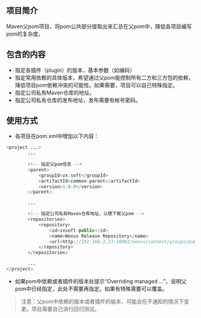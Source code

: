 项目简介
-----
Maven父pom项目，将pom公共部分提取出来汇总在父pom中，降低各项目编写pom的复杂度。

包含的内容
-----
* 指定各插件（plugin）的版本，基本参数（如编码）
* 指定常用依赖的具体版本，希望通过父pom能控制所有二方和三方包的依赖，降低项目pom依赖冲突的可能性。如果需要，项目可以自己特殊指定。
* 指定公司私有Maven仓库的地址。
* 指定公司私有仓库的发布地址，发布需要有帐号密码。

使用方式
-----
* 各项目在pom.xml中增加以下内容：

```java
<project ...>
        ...
        
        <!-- 指定父pom信息 -->
        <parent>
            <groupId>zx.soft</groupId>
            <artifactId>common-parent</artifactId>
            <version>1.0.0</version>
        </parent>

        ...

        <!-- 指定公司私有Maven仓库地址，以便下载父pom -->
        <repositories>
	        <repository>
		        <id>zxsoft-public</id>
		        <name>Nexus Release Repository</name>
		        <url>http://192.168.3.23:18081/nexus/content/groups/public/</url>
	        </repository>
        </repositories>

        ...
</project>
```

* 如果pom中依赖或者插件的版本处提示“Overriding managed ...”，说明父pom中已经指定，此处不需要再指定。如果有特殊需要可以覆盖。

> 注意：父pom中依赖的版本或者插件的版本，可能会在不通知的情况下变更。项目需要自己进行回归测试。